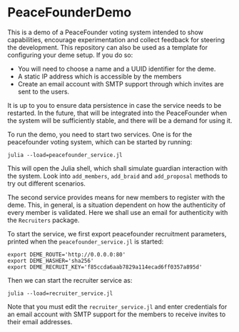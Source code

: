 # PeaceFounderDemo
This is a demo of a PeaceFounder voting system intended to show capabilities, encourage experimentation and collect feedback for steering the development. This repository can also be used as a template for configuring your deme setup. If you do so:

- You will need to choose a name and a UUID identifier for the deme.
- A static IP address which is accessible by the members
- Create an email account with SMTP support through which invites are sent to the users. 

It is up to you to ensure data persistence in case the service needs to be restarted. In the future, that will be integrated into the PeaceFounder when the system will be sufficiently stable, and there will be a demand for using it. 

To run the demo, you need to start two services. One is for the peacefounder voting system, which can be started by running:

```
julia --load=peacefounder_service.jl
```

This will open the Julia shell, which shall simulate guardian interaction with the system. Look into `add_members`, `add_braid` and `add_proposal` methods to try out different scenarios. 

The second service provides means for new members to register with the deme. This, in general, is a situation dependent on how the authenticity of every member is validated. Here we shall use an email for authenticity with the `Recruiters` package. 

To start the service, we first export peacefounder recruitment parameters, printed when the `peacefounder_service.jl` is started:

```
export DEME_ROUTE='http://0.0.0.0:80'
export DEME_HASHER='sha256'
export DEME_RECRUIT_KEY='f85ccda6aab7829a114ecad6ff0357a895d'
```

Then we can start the recruiter service as:

```
julia --load=recruiter_service.jl
```

Note that you must edit the `recruiter_service.jl` and enter credentials for an email account with SMTP support for the members to receive invites to their email addresses. 

